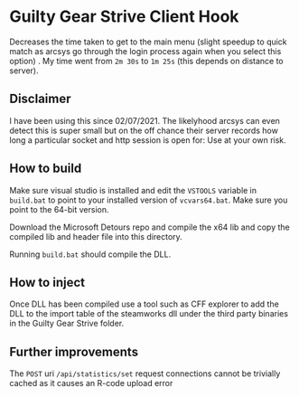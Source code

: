 # Guilty Gear Strive Client Hook

Decreases the time taken to get to the main menu (slight speedup to quick match as arcsys go through the login process again when you select this option) . My time went from `2m 30s` to `1m 25s` (this depends on distance to server).

## Disclaimer

I have been using this since 02/07/2021. The likelyhood arcsys can even detect this is super small but on the off chance their server records how long a particular socket and http session is open for: Use at your own risk.

## How to build

Make sure visual studio is installed and edit the `VSTOOLS` variable in `build.bat` to point to your installed version of `vcvars64.bat`. Make sure you point to the 64-bit version.

Download the Microsoft Detours repo and compile the x64 lib and copy the compiled lib and header file into this directory.

Running `build.bat` should compile the DLL.

## How to inject

Once DLL has been compiled use a tool such as CFF explorer to add the DLL to the import table of the steamworks dll under the third party binaries in the Guilty Gear Strive folder.

## Further improvements

The `POST` uri `/api/statistics/set` request connections cannot be trivially cached as it causes an R-code upload error